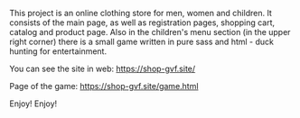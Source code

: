 
This project is an online clothing store for men, women and children. It consists of the main page, as well as registration pages, shopping cart, catalog and product page. Also in the children's menu section (in the upper right corner) there is a small game written in pure sass and html - duck hunting for entertainment.

You can see the site in web: https://shop-gvf.site/

Page of the game: https://shop-gvf.site/game.html

Enjoy! Enjoy!








